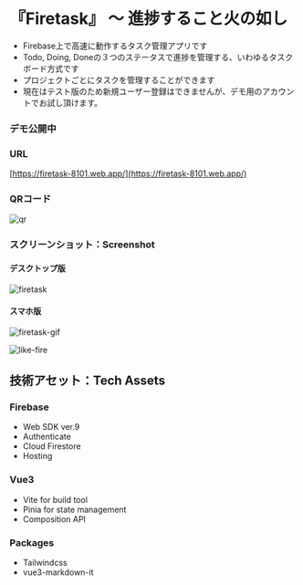 # 『Firetask』 〜 進捗すること火の如し
- Firebase上で高速に動作するタスク管理アプリです
- Todo, Doing, Doneの３つのステータスで進捗を管理する、いわゆるタスクボード方式です
- プロジェクトごとにタスクを管理することができます
- 現在はテスト版のため新規ユーザー登録はできませんが、デモ用のアカウントでお試し頂けます。

### デモ公開中
### URL
[https://firetask-8101.web.app/](https://firetask-8101.web.app/)

### QRコード
![qr](https://chart.googleapis.com/chart?cht=qr&chs=120x120&chl=https://firetask-8101.web.app/?authuser=0&choe=UTF-8)

### スクリーンショット：Screenshot
#### デスクトップ版
![firetask](https://res.cloudinary.com/heart1jp/image/upload/v1663393204/Newmonz/Firebase/taskboard.png)
#### スマホ版
![firetask-gif](https://res.cloudinary.com/heart1jp/image/upload/v1663400244/Newmonz/Firebase/firetask-introduction.gif)

![like-fire](https://res.cloudinary.com/heart1jp/image/upload/c_lfill,w_320/v1663401618/Newmonz/Firebase/like-fire.png)

<style>img {max-height:300px;}</style>
## 技術アセット：Tech Assets
### Firebase 
- Web SDK ver.9
- Authenticate
- Cloud Firestore
- Hosting
### Vue3
- Vite for build tool
- Pinia for state management
- Composition API
### Packages
- Tailwindcss
- vue3-markdown-it
